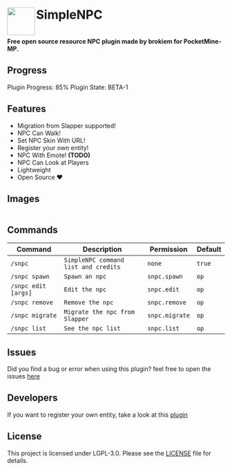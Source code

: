 <h1>SimpleNPC<img src="https://github.com/brokiem/SimpleNPC/blob/master/assets/icon.png" height="64" width="64" align="left" alt=""></h1><br>
<b>Free open source resource NPC plugin made by brokiem for PocketMine-MP.</b>

## Progress
Plugin Progress: 85%
Plugin State: BETA-1

## Features
- Migration from Slapper supported!
- NPC Can Walk!
- Set NPC Skin With URL!
- Register your own entity!
- NPC With Emote! <b>(TODO)</b>
- NPC Can Look at Players
- Lightweight
- Open Source ❤

## Images
<img src="https://github.com/brokiem/SimpleNPC/blob/master/assets/img.png" alt="">

## Commands
| Command | Description | Permission | Default |
| --- | --- | --- | --- |
| ```/snpc``` | ```SimpleNPC command list and credits``` | ```none``` | ```true``` |
| ```/snpc spawn``` | ```Spawn an npc``` | ```snpc.spawn``` | ```op``` |
| ```/snpc edit [args]``` | ```Edit the npc``` | ```snpc.edit``` | ```op``` |
| ```/snpc remove``` | ```Remove the npc``` | ```snpc.remove``` | ```op``` |
| ```/snpc migrate``` | ```Migrate the npc from Slapper``` | ```snpc.migrate``` | ```op``` |
| ```/snpc list``` | ```See the npc list``` | ```snpc.list``` | ```op``` |

## Issues
Did you find a bug or error when using this plugin? feel free to open the
issues [here](https://github.com/brokiem/SimpleNPC/issues/new)

## Developers
If you want to register your own entity, take a look at this [plugin](https://github.com/brokiem/CustomEntity/)

## License
This project is licensed under LGPL-3.0. Please see the [LICENSE](/LICENSE) file for details.